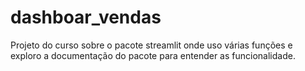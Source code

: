 # dashboar_vendas
Projeto do curso sobre o pacote streamlit onde uso várias funções e exploro a documentação do pacote para entender as funcionalidade.

